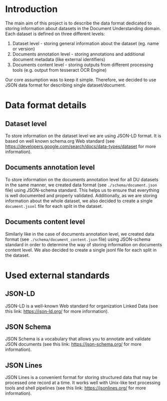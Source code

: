 # Introduction

The main aim of this project is to describe the data format dedicated to storing information about datasets in the Document Understanding domain. Each dataset is defined on three different levels:
 1. Dataset level - storing general information about the dataset (eg. name or version)
 2. Documents annotation level - storing annotations and additional document metadata (like external identifiers) 
 3. Documents content level - storing outputs from different processing tools (e.g. output from tesseract OCR Engine)

Our core assumption was to keep it simple. Therefore, we decided to use JSON data format for describing single dataset/document.  

# Data format details

## Dataset level 

To store information on the dataset level we are using JSON-LD format. It is based on well known schema.org Web standard (see https://developers.google.com/search/docs/data-types/dataset for more information). 

## Documents annotation level 

To store information on the documents annotation level for all DU datasets in the same manner, we created data format (see `./schema/document.json` file) using JSON-schema standard. This helps us to ensure that everything is well documented and properly validated. 
Additionally, as we are storing information about the whole dataset, we also decided to create a single `document.jsonl` file for each split in the dataset. 

## Documents content level

Similarly like in the case of documents annotation level, we created data format (see `./schema/document_content.json` file) using JSON-schema standard in order to determine the way of storing information on documents content level. 
We also decided to create a single jsonl file for each split in the dataset. 

# Used external standards  

## JSON-LD

JSON-LD is a well-known Web standard for organization Linked Data (see this link: https://json-ld.org/ for more information).

## JSON Schema

JSON Schema is a vocabulary that allows you to annotate and validate JSON documents (see this link: https://json-schema.org/ for more information).

## JSON Lines 

JSON Lines is a convenient format for storing structured data that may be processed one record at a time. It works well with Unix-like text processing tools and shell pipelines (see this link: https://jsonlines.org/ for more information).


